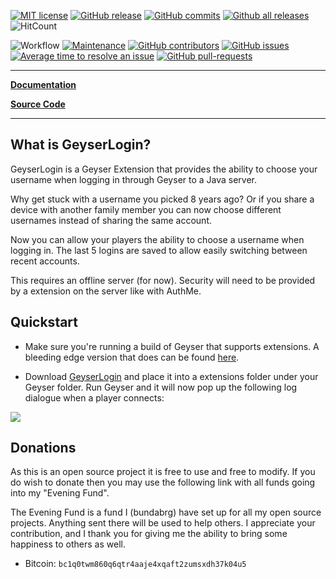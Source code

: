 
[![MIT license](https://img.shields.io/badge/License-MIT-blue.svg)](https://lbesson.mit-license.org/)
[![GitHub release](https://img.shields.io/github/release/Bundabrg/GeyserLogin)](https://GitHub.com/Bundabrg/GeyserLogin/releases/)
[![GitHub commits](https://img.shields.io/github/commits-since/Bundabrg/GeyserLogin/latest)](https://GitHub.com/Bundabrg/GeyserLogin/commit/)
[![Github all releases](https://img.shields.io/github/downloads/Bundabrg/GeyserLogin/total.svg)](https://GitHub.com/Bundabrg/GeyserLogin/releases/)
![HitCount](http://hits.dwyl.com/bundabrg/GeyserLogin.svg)

![Workflow](https://github.com/bundabrg/GeyserLogin/workflows/build/badge.svg)
[![Maintenance](https://img.shields.io/badge/Maintained%3F-yes-green.svg)](https://GitHub.com/Bundabrg/GeyserLogin/graphs/commit-activity)
[![GitHub contributors](https://img.shields.io/github/contributors/Bundabrg/GeyserLogin)](https://GitHub.com/Bundabrg/GeyserLogin/graphs/contributors/)
[![GitHub issues](https://img.shields.io/github/issues/Bundabrg/GeyserLogin)](https://GitHub.com/Bundabrg/GeyserLogin/issues/)
[![Average time to resolve an issue](http://isitmaintained.com/badge/resolution/Bundabrg/GeyserLogin.svg)](http://isitmaintained.com/project/Bundabrg/GeyserLogin "Average time to resolve an issue")
[![GitHub pull-requests](https://img.shields.io/github/issues-pr/Bundabrg/GeyserLogin)](https://GitHub.com/Bundabrg/GeyserLogin/pull/)
 

---

[**Documentation**](https://bundabrg.github.io/GeyserLogin/)

[**Source Code**](https://github.com/bundabrg/GeyserLogin/)

---


## What is GeyserLogin?

GeyserLogin is a Geyser Extension that provides the ability to choose your username when logging
in through Geyser to a Java server.

Why get stuck with a username you picked 8 years ago?  Or if you share a device with another family
member you can now choose different usernames instead of sharing the same account.

Now you can allow your players the ability to choose a username when logging in. The last 5 logins are saved 
to allow easily switching between recent accounts.

This requires an offline server (for now). Security will need to be provided by a extension on the
server like with AuthMe.

## Quickstart

* Make sure you're running a build of Geyser that supports extensions. A bleeding edge version that does can be
  found [here](https://github.com/bundabrg/Geyser/releases).

* Download [GeyserLogin](https://github.com/bundabrg/GeyserLogin/releases) and place it into a extensions folder under
  your Geyser folder. Run Geyser and it will now pop up the following log dialogue when a player connects:

![](https://bundabrg.github.io/GeyserLogin/img/geyserlogin.png)

## Donations

As this is an open source project it is free to use and free to modify. If you do wish to donate then you may use the
following link with all funds going into my "Evening Fund".

The Evening Fund is a fund I (bundabrg) have set up for all my open source projects. Anything sent there will be used to
help others. I appreciate your contribution, and I thank you for giving me the ability to bring some happiness to others
as well.

* Bitcoin: `bc1q0twm860q6qtr4aaje4xqaft2zumsxdh37k04u5`
